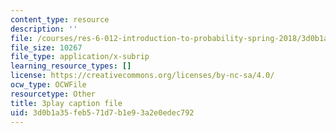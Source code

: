 ```yaml
---
content_type: resource
description: ''
file: /courses/res-6-012-introduction-to-probability-spring-2018/3d0b1a35feb571d7b1e93a2e0edec792_HTs6Zhc2S1M.srt
file_size: 10267
file_type: application/x-subrip
learning_resource_types: []
license: https://creativecommons.org/licenses/by-nc-sa/4.0/
ocw_type: OCWFile
resourcetype: Other
title: 3play caption file
uid: 3d0b1a35-feb5-71d7-b1e9-3a2e0edec792
---
```

